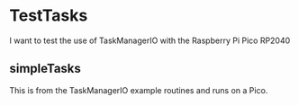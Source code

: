 # TestTasks

I want to test the use of TaskManagerIO with the Raspberry Pi Pico RP2040

## simpleTasks

This is from the TaskManagerIO example routines and runs on a Pico.
